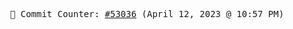 <p align="center">
    <samp>
        📮 Commit Counter: <a href="https://github.com/Javascript-void0/Javascript-void0/commits/main">#53036</a> (April 12, 2023 @ 10:57 PM)
    </samp>
</p>